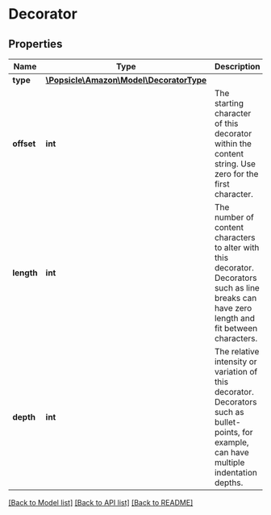 # Decorator

## Properties
Name | Type | Description | Notes
------------ | ------------- | ------------- | -------------
**type** | [**\Popsicle\Amazon\Model\DecoratorType**](DecoratorType.md) |  | [optional] 
**offset** | **int** | The starting character of this decorator within the content string. Use zero for the first character. | [optional] 
**length** | **int** | The number of content characters to alter with this decorator. Decorators such as line breaks can have zero length and fit between characters. | [optional] 
**depth** | **int** | The relative intensity or variation of this decorator. Decorators such as bullet-points, for example, can have multiple indentation depths. | [optional] 

[[Back to Model list]](../../README.md#documentation-for-models) [[Back to API list]](../../README.md#documentation-for-api-endpoints) [[Back to README]](../../README.md)

